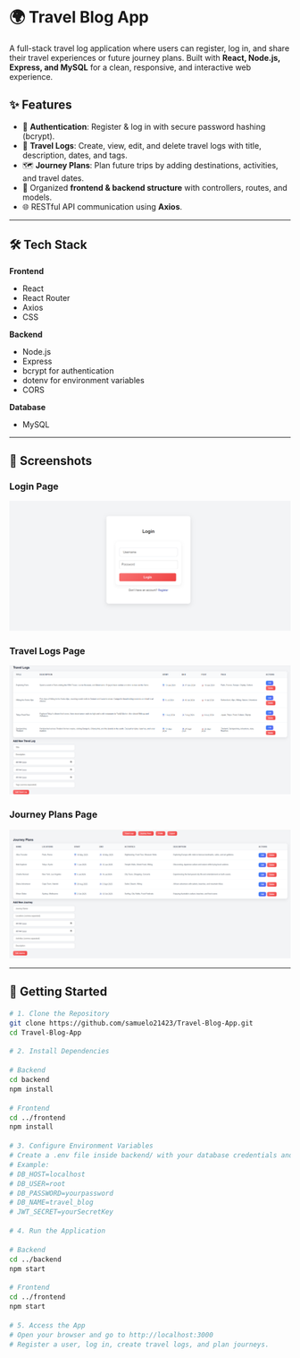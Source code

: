 # 🌍 Travel Blog App  

A full-stack travel log application where users can register, log in, and share their travel experiences or future journey plans. Built with **React, Node.js, Express, and MySQL** for a clean, responsive, and interactive web experience. 

## ✨ Features  

- 🔐 **Authentication**: Register & log in with secure password hashing (bcrypt).  
- 📝 **Travel Logs**: Create, view, edit, and delete travel logs with title, description, dates, and tags.  
- 🗺️ **Journey Plans**: Plan future trips by adding destinations, activities, and travel dates.  
- 📂 Organized **frontend & backend structure** with controllers, routes, and models.  
- 🌐 RESTful API communication using **Axios**.  

---

## 🛠️ Tech Stack  

**Frontend**  
- React  
- React Router  
- Axios  
- CSS  

**Backend**  
- Node.js  
- Express  
- bcrypt for authentication  
- dotenv for environment variables  
- CORS  

**Database**  
- MySQL  

---

## 📸 Screenshots  

### Login Page  
![Login Page](screenshots/login.png)  

### Travel Logs Page  
![Travel Logs](screenshots/travel-logs.png)  

### Journey Plans Page  
![Journey Plans](screenshots/journey-plans.png)  

---

## 🚀 Getting Started  

```bash
# 1. Clone the Repository
git clone https://github.com/samuelo21423/Travel-Blog-App.git
cd Travel-Blog-App

# 2. Install Dependencies

# Backend
cd backend
npm install

# Frontend
cd ../frontend
npm install

# 3. Configure Environment Variables
# Create a .env file inside backend/ with your database credentials and JWT secret:
# Example:
# DB_HOST=localhost
# DB_USER=root
# DB_PASSWORD=yourpassword
# DB_NAME=travel_blog
# JWT_SECRET=yourSecretKey

# 4. Run the Application

# Backend
cd ../backend
npm start

# Frontend
cd ../frontend
npm start

# 5. Access the App
# Open your browser and go to http://localhost:3000
# Register a user, log in, create travel logs, and plan journeys.
